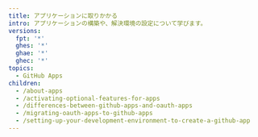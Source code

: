 ```yaml
---
title: アプリケーションに取りかかる
intro: アプリケーションの構築や、解決環境の設定について学びます。
versions:
  fpt: '*'
  ghes: '*'
  ghae: '*'
  ghec: '*'
topics:
  - GitHub Apps
children:
  - /about-apps
  - /activating-optional-features-for-apps
  - /differences-between-github-apps-and-oauth-apps
  - /migrating-oauth-apps-to-github-apps
  - /setting-up-your-development-environment-to-create-a-github-app
---
```


